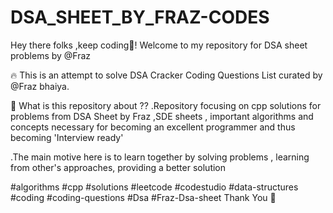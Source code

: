 # DSA_SHEET_BY_FRAZ-CODES
Hey there folks ,keep coding🎃!  Welcome to my repository for DSA sheet problems by @Fraz

🔥 This is an attempt to solve DSA Cracker Coding Questions List curated by @Fraz bhaiya.

🍁 What is this repository about ??
.Repository focusing on cpp solutions for problems from DSA Sheet by Fraz ,SDE sheets , important algorithms and concepts necessary for becoming an excellent programmer and thus becoming 'Interview ready'

.The main motive here is to learn together by solving problems , learning from other's approaches, providing a better solution

#algorithms   #cpp    #solutions   #leetcode   #codestudio   #data-structures   #coding   #coding-questions   #Dsa     #Fraz-Dsa-sheet
        Thank You 🎃
